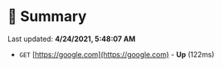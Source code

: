 # 📖 Summary
Last updated: **4/24/2021, 5:48:07 AM**

- `GET` [https://google.com](https://google.com) - **Up** (122ms)
